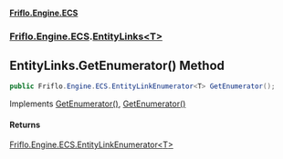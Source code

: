 #### [Friflo.Engine.ECS](index.md 'index')
### [Friflo.Engine.ECS](Friflo.Engine.ECS.md 'Friflo.Engine.ECS').[EntityLinks&lt;T&gt;](EntityLinks_T_.md 'Friflo.Engine.ECS.EntityLinks<T>')

## EntityLinks<T>.GetEnumerator() Method

```csharp
public Friflo.Engine.ECS.EntityLinkEnumerator<T> GetEnumerator();
```

Implements [GetEnumerator()](https://docs.microsoft.com/en-us/dotnet/api/System.Collections.Generic.IEnumerable-1.GetEnumerator 'System.Collections.Generic.IEnumerable`1.GetEnumerator'), [GetEnumerator()](https://docs.microsoft.com/en-us/dotnet/api/System.Collections.IEnumerable.GetEnumerator 'System.Collections.IEnumerable.GetEnumerator')

#### Returns
[Friflo.Engine.ECS.EntityLinkEnumerator&lt;](EntityLinkEnumerator_T_.md 'Friflo.Engine.ECS.EntityLinkEnumerator<T>')[T](EntityLinks_T_.md#Friflo.Engine.ECS.EntityLinks_T_.T 'Friflo.Engine.ECS.EntityLinks<T>.T')[&gt;](EntityLinkEnumerator_T_.md 'Friflo.Engine.ECS.EntityLinkEnumerator<T>')